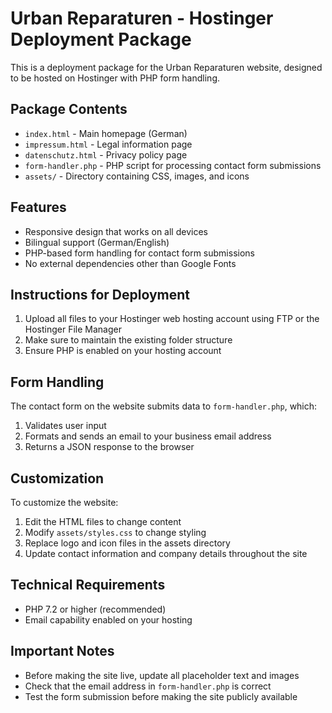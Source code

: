 # Urban Reparaturen - Hostinger Deployment Package

This is a deployment package for the Urban Reparaturen website, designed to be hosted on Hostinger with PHP form handling.

## Package Contents

- `index.html` - Main homepage (German)
- `impressum.html` - Legal information page
- `datenschutz.html` - Privacy policy page
- `form-handler.php` - PHP script for processing contact form submissions
- `assets/` - Directory containing CSS, images, and icons

## Features

- Responsive design that works on all devices
- Bilingual support (German/English)
- PHP-based form handling for contact form submissions
- No external dependencies other than Google Fonts

## Instructions for Deployment

1. Upload all files to your Hostinger web hosting account using FTP or the Hostinger File Manager
2. Make sure to maintain the existing folder structure
3. Ensure PHP is enabled on your hosting account

## Form Handling

The contact form on the website submits data to `form-handler.php`, which:

1. Validates user input
2. Formats and sends an email to your business email address
3. Returns a JSON response to the browser

## Customization

To customize the website:

1. Edit the HTML files to change content
2. Modify `assets/styles.css` to change styling
3. Replace logo and icon files in the assets directory
4. Update contact information and company details throughout the site

## Technical Requirements

- PHP 7.2 or higher (recommended)
- Email capability enabled on your hosting

## Important Notes

- Before making the site live, update all placeholder text and images
- Check that the email address in `form-handler.php` is correct
- Test the form submission before making the site publicly available